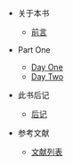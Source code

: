 * 关于本书

  * [前言](README.md)

* Part One
  
  * [Day One](first/2018_10_06.md)
  * [Day Two](first/2018_10_07.md)

* 此书后记

  * [后记](README.md)

* 参考文献

  * [文献列表](README.md)
